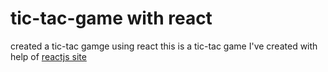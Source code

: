 # tic-tac-game with react
created a tic-tac gamge using react
this is a tic-tac game I've created with help of [reactjs site](https://reactjs.org/tutorial/tutorial.html)
